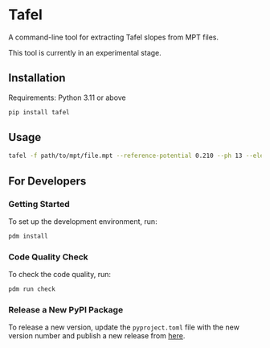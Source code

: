 # Tafel

A command-line tool for extracting Tafel slopes from MPT files.

This tool is currently in an experimental stage.

## Installation

Requirements: Python 3.11 or above

```bash
pip install tafel
```

## Usage

```bash
tafel -f path/to/mpt/file.mpt --reference-potential 0.210 --ph 13 --electrolyte-resistance 0.05
```

## For Developers

### Getting Started

To set up the development environment, run:

```bash
pdm install
```

### Code Quality Check

To check the code quality, run:

```bash
pdm run check
```

### Release a New PyPI Package

To release a new version, update the `pyproject.toml` file with the new version number and publish a new release from [here](https://github.com/kmu/tafel/releases/new).

